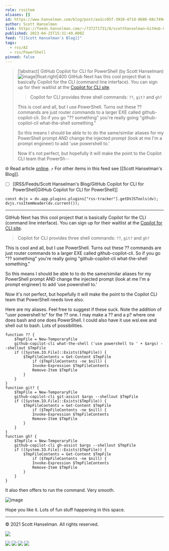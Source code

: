 ```yaml
---
role: rssitem
aliases: []
id: https://www.hanselman.com/blog/post/aa1cc05f-3910-471d-8686-68c749ec90ff
author: Scott Hanselman
link: https://feeds.hanselman.com/~/737271731/0/scotthanselman~GitHub-Copilot-for-CLI-for-PowerShell
published: 2023-04-25T15:31:49.000Z
feed: "[[Scott Hanselman's Blog]]"
tags:
  - rss/AI
  - rss/PowerShell
pinned: false
---
```


> [!abstract] GitHub Copilot for CLI for PowerShell (by Scott Hanselman)
> ![image|float:right|400](https://www.hanselman.com/blog/content/binary/Windows-Live-Writer/GitHub-Copilot-for-CLI-for-PowerShell_B0E3/image_f39afdbf-04bf-4c95-a913-2404f46dc308.png "image") GitHub Next has this cool project that is basically Copilot for the CLI (command line interface). You can sign up for their waitlist at the [Copilot for CLI site](https://githubnext.com/projects/copilot-cli/).
> 
> > Copilot for CLI provides three shell commands: `??`, `git?` and `gh?`
> 
> This is cool and all, but I use PowerShell. Turns out these ?? commands are just router commands to a larger EXE called github-copilot-cli. So if you go "?? something" you're really going "github-copilot-cli what-the-shell something."
> 
> So this means I should be able to to do the same/similar aliases for my PowerShell prompt AND change the injected prompt (look at me I'm a prompt engineer) to add 'use powershell to.'
> 
> Now it's not perfect, but hopefully it will make the point to the Copilot CLI team that PowerSh⋯

🌐 Read article [online](https://feeds.hanselman.com/~/737271731/0/scotthanselman~GitHub-Copilot-for-CLI-for-PowerShell). ⤴ For other items in this feed see [[Scott Hanselman's Blog]].

- [ ] [[RSS/Feeds/Scott Hanselman's Blog/GitHub Copilot for CLI for PowerShell|GitHub Copilot for CLI for PowerShell]]

~~~dataviewjs
const dvjs = dv.app.plugins.plugins["rss-tracker"].getDVJSTools(dv);
dvjs.rssItemHeader(dv.current());
~~~

- - -

GitHub Next has this cool project that is basically Copilot for the CLI (command line interface). You can sign up for their waitlist at the [Copilot for CLI site](https://feeds.hanselman.com/~/t/0/0/scotthanselman/~https://githubnext.com/projects/copilot-cli/).

> Copilot for CLI provides three shell commands: `??`, `git?` and `gh?`

This is cool and all, but I use PowerShell. Turns out these ?? commands are just router commands to a larger EXE called github-copilot-cli. So if you go "?? something" you're really going "github-copilot-cli what-the-shell something."

So this means I should be able to to do the same/similar aliases for my PowerShell prompt AND change the injected prompt (look at me I'm a prompt engineer) to add 'use powershell to.'

Now it's not perfect, but hopefully it will make the point to the Copilot CLI team that PowerShell needs love also.

Here are my aliases. Feel free to suggest if these suck. Note the addition of "user powershell to" for the ?? one. I may make a ?? and a p? where one does bash and one does PowerShell. I could also have it use wsl.exe and shell out to bash. Lots of possibilities.

```undefined
function ?? { 
    $TmpFile = New-TemporaryFile 
    github-copilot-cli what-the-shell ('use powershell to ' + $args) --shellout $TmpFile 
    if ([System.IO.File]::Exists($TmpFile)) { 
        $TmpFileContents = Get-Content $TmpFile 
            if ($TmpFileContents -ne $nill) {
            Invoke-Expression $TmpFileContents 
            Remove-Item $TmpFile 
        }
    }
}
function git? {
    $TmpFile = New-TemporaryFile
    github-copilot-cli git-assist $args --shellout $TmpFile
    if ([System.IO.File]::Exists($TmpFile)) {
        $TmpFileContents = Get-Content $TmpFile 
            if ($TmpFileContents -ne $nill) {
            Invoke-Expression $TmpFileContents 
            Remove-Item $TmpFile 
        }
    }
}
function gh? {
    $TmpFile = New-TemporaryFile
    github-copilot-cli gh-assist $args --shellout $TmpFile
    if ([System.IO.File]::Exists($TmpFile)) {
        $TmpFileContents = Get-Content $TmpFile 
            if ($TmpFileContents -ne $nill) {
            Invoke-Expression $TmpFileContents 
            Remove-Item $TmpFile 
        }
    }
}
```

It also then offers to run the command. Very smooth.

![image](https://www.hanselman.com/blog/content/binary/Windows-Live-Writer/GitHub-Copilot-for-CLI-for-PowerShell_B0E3/image_f39afdbf-04bf-4c95-a913-2404f46dc308.png "image")

Hope you like it. Lots of fun stuff happening in this space.

  

---

© 2021 Scott Hanselman. All rights reserved.  

![](https://feeds.hanselman.com/~/i/737271731/0/scotthanselman)

[![](https://assets.feedblitz.com/i/fblike20.png)](https://feeds.hanselman.com/_/28/737271731/scotthanselman "Like on Facebook") [![](https://assets.feedblitz.com/i/x.png)](https://feeds.hanselman.com/_/24/737271731/scotthanselman "Post to X.com") [![](https://assets.feedblitz.com/i/email20.png)](https://feeds.hanselman.com/_/19/737271731/scotthanselman "Subscribe by email") [![](https://assets.feedblitz.com/i/rss20.png)](https://feeds.hanselman.com/_/20/737271731/scotthanselman "Subscribe by RSS")